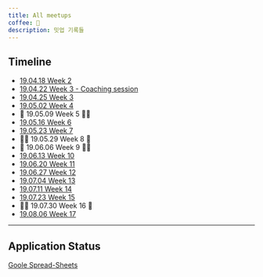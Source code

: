 ```yaml
---
title: All meetups
coffee: 🌟
description: 밋업 기록들
---
```


## Timeline

- [19.04.18 Week 2](/week2)
- [19.04.22 Week 3 - Coaching session](/week3-coaching-posquit0)
- [19.04.25 Week 3](/week3)
- [19.05.02 Week 4](/week4)
- 🙅 19.05.09 Week 5 🙅‍♂
- [19.05.16 Week 6](/week6)
- [19.05.23 Week 7](/week7)
- 🙅‍♂ 19.05.29 Week 8 🙅
- 🙅 19.06.06 Week 9 🙅‍♂
- [19.06.13 Week 10](/week10)
- [19.06.20 Week 11](/week11)
- [19.06.27 Week 12](/week12)
- [19.07.04 Week 13](/week13)
- [19.07.11 Week 14](/week14)
- [19.07.23 Week 15](/week15)
- 🙅‍♂ 19.07.30 Week 16 🙅
- [19.08.06 Week 17](/week17)

---

## Application Status

[Goole Spread-Sheets](https://docs.google.com/spreadsheets/d/1u3u6wx4xlbzmYdtTgVn-m7G2zolkEzDJZQrDRNTAVMw/edit?usp=sharing)

